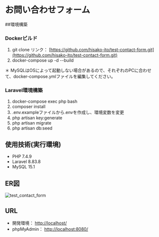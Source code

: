 # お問い合わせフォーム

##環境構築

### Dockerビルド
1. git clone リンク： [https://github.com/hisako-ito/test-contact-form.git](https://github.com/hisako-ito/test-contact-form.git)
2. docker-compose up -d --build

＊ MySQLはOSによって起動しない場合があるので、それぞれのPCに合わせて、docker-compose.ymlファイルを編集してください。

### Laravel環境構築
1. docker-compose exec php bash
2. composer install
3. .env.exampleファイルから.envを作成し、環境変数を変更
4. php artisan key:generate
5. php artisan migrate
6. php artisan db:seed 

## 使用技術(実行環境)
* PHP 7.4.9
* Laravel 8.83.8
* MySQL 15.1

## ER図
![test_contact_form](https://github.com/user-attachments/assets/237476ea-59cf-4b52-a517-2a298151d83a)

## URL
* 開発環境： [http://localhost/](http://localhost/)
* phpMyAdmin： [http://localhost:8080/](http://localhost:8080/)
